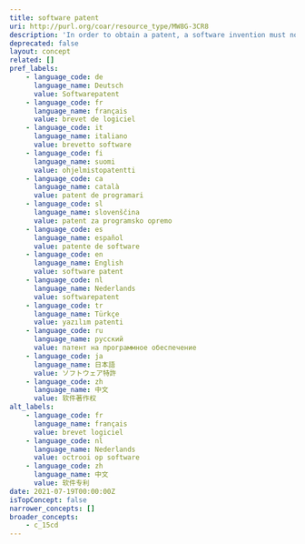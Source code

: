 ```yaml
---
title: software patent
uri: http://purl.org/coar/resource_type/MW8G-3CR8
description: 'In order to obtain a patent, a software invention must not fall under other non-patentable subject matter (for example, abstract ideas or mathematical theories) and has to fulfill the other substantive patentability criteria (for example, novelty, inventive step [non-obviousness] and industrial applicability [usefulness]). [Source: https://www.wipo.int/patents/en/faq_patents.html]'
deprecated: false
layout: concept
related: []
pref_labels:
    - language_code: de
      language_name: Deutsch
      value: Softwarepatent
    - language_code: fr
      language_name: français
      value: brevet de logiciel
    - language_code: it
      language_name: italiano
      value: brevetto software
    - language_code: fi
      language_name: suomi
      value: ohjelmistopatentti
    - language_code: ca
      language_name: català
      value: patent de programari
    - language_code: sl
      language_name: slovenščina
      value: patent za programsko opremo
    - language_code: es
      language_name: español
      value: patente de software
    - language_code: en
      language_name: English
      value: software patent
    - language_code: nl
      language_name: Nederlands
      value: softwarepatent
    - language_code: tr
      language_name: Türkçe
      value: yazılım patenti
    - language_code: ru
      language_name: русский
      value: патент на программное обеспечение
    - language_code: ja
      language_name: 日本語
      value: ソフトウェア特許
    - language_code: zh
      language_name: 中文
      value: 软件著作权
alt_labels:
    - language_code: fr
      language_name: français
      value: brevet logiciel
    - language_code: nl
      language_name: Nederlands
      value: octrooi op software
    - language_code: zh
      language_name: 中文
      value: 软件专利
date: 2021-07-19T00:00:00Z
isTopConcept: false
narrower_concepts: []
broader_concepts:
    - c_15cd
---
```



